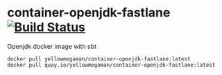 # container-openjdk-fastlane [![Build Status](https://cloud.drone.io/api/badges/yellowmegaman/container-openjdk-fastlane/status.svg)](https://cloud.drone.io/yellowmegaman/container-openjdk-fastlane)

Openjdk docker image with sbt

```
docker pull yellowmegaman/container-openjdk-fastlane:latest
docker pull quay.io/yellowmegaman/container-openjdk-fastlane:latest
```
